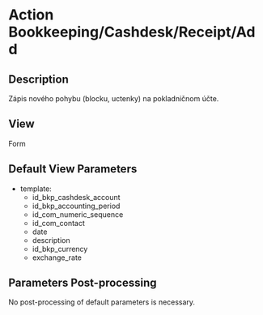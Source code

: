 # Action Bookkeeping/Cashdesk/Receipt/Add

## Description

Zápis nového pohybu (blocku, uctenky) na pokladničnom účte.

## View

Form

## Default View Parameters

* template:
  * id_bkp_cashdesk_account
  * id_bkp_accounting_period
  * id_com_numeric_sequence
  * id_com_contact
  * date
  * description
  * id_bkp_currency
  * exchange_rate

## Parameters Post-processing

No post-processing of default parameters is necessary.
